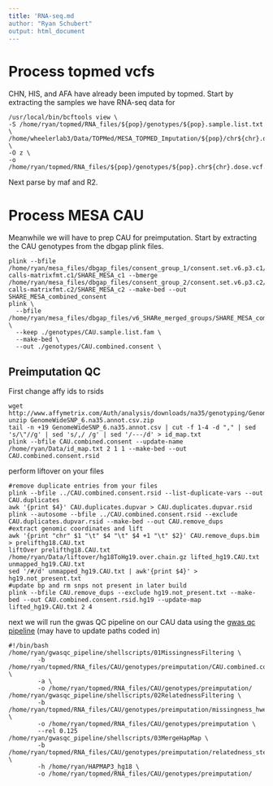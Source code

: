 ```yaml
---
title: 'RNA-seq.md
author: "Ryan Schubert"
output: html_document
---
```


# Process topmed vcfs
CHN, HIS, and AFA have already been imputed by topmed. Start by extracting the samples we have RNA-seq data for
```{bash}
/usr/local/bin/bcftools view \
-S /home/ryan/topmed/RNA_files/${pop}/genotypes/${pop}.sample.list.txt \
/home/wheelerlab3/Data/TOPMed/MESA_TOPMED_Imputation/${pop}/chr${chr}.dose.vcf.gz \
-O z \
-o /home/ryan/topmed/RNA_files/${pop}/genotypes/${pop}.chr${chr}.dose.vcf.gz
```
Next parse by maf and R2.

# Process MESA CAU
Meanwhile we will have to prep CAU for preimputation.
Start by extracting the CAU genotypes from the dbgap plink files.

```
plink --bfile /home/ryan/mesa_files/dbgap_files/consent_group_1/consent.set.v6.p3.c1/phg000071.v2.NHLBI_SHARE_MESA.genotype-calls-matrixfmt.c1/SHARE_MESA_c1 --bmerge /home/ryan/mesa_files/dbgap_files/consent_group_2/consent.set.v6.p3.c2/phg000071.v2.NHLBI_SHARE_MESA.genotype-calls-matrixfmt.c2/SHARE_MESA_c2 --make-bed --out SHARE_MESA_combined_consent
plink \
  --bfile /home/ryan/mesa_files/dbgap_files/v6_SHARe_merged_groups/SHARE_MESA_combined_consent \
  --keep ./genotypes/CAU.sample.list.fam \
  --make-bed \
  --out ./genotypes/CAU.combined.consent \
```

## Preimputation QC

First change affy ids to rsids
```
wget http://www.affymetrix.com/Auth/analysis/downloads/na35/genotyping/GenomeWideSNP_6.na35.annot.csv.zip
unzip GenomeWideSNP_6.na35.annot.csv.zip
tail -n +19 GenomeWideSNP_6.na35.annot.csv | cut -f 1-4 -d "," | sed 's/\"//g' | sed 's/,/ /g' | sed '/---/d' > id_map.txt
plink --bfile CAU.combined.consent --update-name /home/ryan/Data/id_map.txt 2 1 1 --make-bed --out CAU.combined.consent.rsid
```

perform liftover on your files
```
#remove duplicate entries from your files
plink --bfile ../CAU.combined.consent.rsid --list-duplicate-vars --out CAU.duplicates
awk '{print $4}' CAU.duplicates.dupvar > CAU.duplicates.dupvar.rsid
plink --autosome --bfile ../CAU.combined.consent.rsid --exclude CAU.duplicates.dupvar.rsid --make-bed --out CAU.remove_dups
#extract genomic coordinates and lift
awk '{print "chr" $1 "\t" $4 "\t" $4 +1 "\t" $2}' CAU.remove_dups.bim > prelifthg18.CAU.txt
liftOver prelifthg18.CAU.txt /home/ryan/Data/liftover/hg18ToHg19.over.chain.gz lifted_hg19.CAU.txt unmapped_hg19.CAU.txt
sed '/#/d' unmapped_hg19.CAU.txt | awk'{print $4}' > hg19.not_present.txt
#update bp and rm snps not present in later build
plink --bfile CAU.remove_dups --exclude hg19.not_present.txt --make-bed --out CAU.combined.consent.rsid.hg19 --update-map lifted_hg19.CAU.txt 2 4
```

next we will run the gwas QC pipeline on our CAU data using the [gwas qc pipeline](https://github.com/WheelerLab/gwasqc_pipeline) (may have to update paths coded in)
```
#!/bin/bash
/home/ryan/gwasqc_pipeline/shellscripts/01MissingnessFiltering \
        -b /home/ryan/topmed/RNA_files/CAU/genotypes/preimputation/CAU.combined.consent.rsid.hg19 \
        -a \
        -o /home/ryan/topmed/RNA_files/CAU/genotypes/preimputation/
/home/ryan/gwasqc_pipeline/shellscripts/02RelatednessFiltering \
        -b /home/ryan/topmed/RNA_files/CAU/genotypes/preimputation/missingness_hwe_steps/05filtered_HWE \
        -o /home/ryan/topmed/RNA_files/CAU/genotypes/preimputation \
        --rel 0.125
/home/ryan/gwasqc_pipeline/shellscripts/03MergeHapMap \
        -b /home/ryan/topmed/RNA_files/CAU/genotypes/preimputation/relatedness_steps/04LD_pruned \
        -h /home/ryan/HAPMAP3_hg18 \
        -o /home/ryan/topmed/RNA_files/CAU/genotypes/preimputation/
```
  

